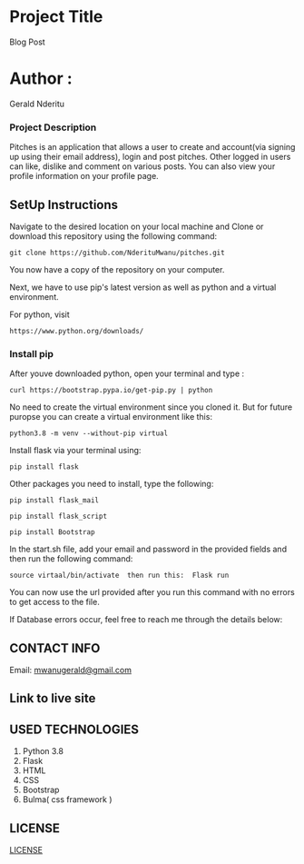 # Project Title

Blog Post
# Author :

Gerald Nderitu 

### Project Description

Pitches is an application that allows a user to create and account(via signing up using their email address), login and post pitches. Other logged in users can like, dislike and comment on various posts. You can also view your profile information on your profile page.

## SetUp Instructions

Navigate to the desired location on your local machine and Clone or download this repository using the following command:

```
git clone https://github.com/NderituMwanu/pitches.git
```

You now have a copy of the repository on your computer.

Next, we have to use pip's latest version as well as python and a virtual environment.

For python, visit 
```
https://www.python.org/downloads/
```

### Install pip 

After youve downloaded python, open your terminal and type :

```
curl https://bootstrap.pypa.io/get-pip.py | python
```
No need to create the virtual environment since you cloned it. But for future puropse you can create a virtual environment like this:

```
python3.8 -m venv --without-pip virtual
```

Install flask via your terminal using: 
```
pip install flask
```

Other packages you need to install, type the following:
```
pip install flask_mail

pip install flask_script

pip install Bootstrap
```

In the start.sh file, add your email and password in the provided fields and then run the following command:

```
source virtaal/bin/activate  then run this:  Flask run
```

You can now use the url provided after you run this command with no errors to get access to the file.

If Database errors occur, feel free to reach me through the details below:

## CONTACT INFO

Email: mwanugerald@gmail.com

## Link to live site


## USED TECHNOLOGIES

1. Python 3.8
2. Flask
3. HTML
4. CSS
5. Bootstrap
6. Bulma( css framework ) 

## LICENSE

 [LICENSE](LICENSE)








